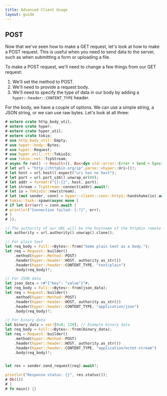 ```yaml
---
title: Advanced Client Usage
layout: guide
---
```


## POST
Now that we've seen how to make a GET request, let's look at how to make a POST request. This is useful when you need to send data to the server, such as when submitting a form or uploading a file.

To make a POST request, we'll need to change a few things from our GET request:

1. We'll set the method to POST.
2. We'll need to provide a request body.
3. We'll need to specify the type of data in our body by adding a `hyper::header::CONTENT_TYPE` header. 

For the body, we have a couple of options. We can use a simple string, a JSON string, or we can use raw bytes. Let's look at all three:

```rust
# extern crate http_body_util;
# extern crate hyper;
# extern crate hyper_util;
# extern crate tokio;
# use http_body_util::Empty;
# use hyper::body::Bytes;
# use hyper::Request;
# use hyper_util::rt::TokioIo;
# use tokio::net::TcpStream;
# async fn run() -> Result<(), Box<dyn std::error::Error + Send + Sync>> {
# let url = "http://httpbin.org/ip".parse::<hyper::Uri>()?;
# let host = url.host().expect("uri has no host");
# let port = url.port_u16().unwrap_or(80);
# let addr = format!("{}:{}", host, port);
# let stream = TcpStream::connect(addr).await?;
# let io = TokioIo::new(stream);
# let (mut sender, conn) = hyper::client::conn::http1::handshake(io).await?;
# tokio::task::spawn(async move {
# if let Err(err) = conn.await {
# println!("Connection failed: {:?}", err);
# }
# });

// The authority of our URL will be the hostname of the httpbin remote
let authority = url.authority().unwrap().clone();

// For plain text
let req_body = Full::<Bytes>::from("Some plain text as a body.");
let req = Request::builder()
    .method(hyper::Method::POST)
    .header(hyper::header::HOST, authority.as_str())
    .header(hyper::header::CONTENT_TYPE, "text/plain")
    .body(req_body)?;

// For JSON data
let json_data = r#"{"key": "value"}"#;
let req_body = Full::<Bytes>::from(json_data);
let req = Request::builder()
    .method(hyper::Method::POST)
    .header(hyper::header::HOST, authority.as_str())
    .header(hyper::header::CONTENT_TYPE, "application/json")
    .body(req_body)?;

// For binary data
let binary_data = vec![0u8; 128]; // Example binary data
let req_body = Full::<Bytes>::from(binary_data);
let req = Request::builder()
    .method(hyper::Method::POST)
    .header(hyper::header::HOST, authority.as_str())
    .header(hyper::header::CONTENT_TYPE, "application/octet-stream")
    .body(req_body)?;


let res = sender.send_request(req).await?;

println!("Response status: {}", res.status());
# Ok(())
# }
# fn main() {}
```